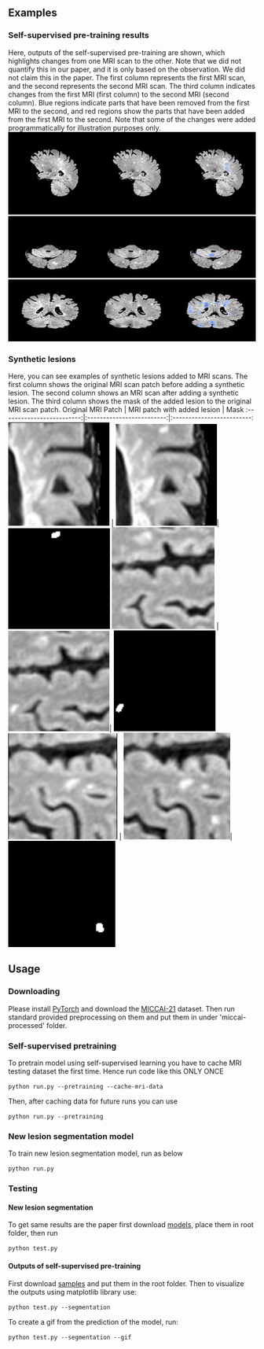 ## Examples
### Self-supervised pre-training results
Here, outputs of the self-supervised pre-training are shown, which highlights changes from one MRI scan to the other. Note that we did not quantify this in our paper, and it is only based on the observation. We did not claim this in the paper.
The first column represents the first MRI scan, and the second represents the second MRI scan. The third column indicates changes from the first MRI (first column) to the second MRI (second column). Blue regions indicate parts that have been removed from the first MRI to the second, and red regions show the parts that have been added from the first MRI to the second. Note that some of the changes were added programmatically for illustration purposes only.
![](https://github.com/PeymanTahghighi/SSLMRI/blob/master/Examples/changes/Example1.gif)
![](https://github.com/PeymanTahghighi/SSLMRI/blob/master/Examples/changes/Example2.gif)
![](https://github.com/PeymanTahghighi/SSLMRI/blob/master/Examples/changes/Example3.gif)
### Synthetic lesions
Here, you can see examples of synthetic lesions added to MRI scans. The first column shows the original MRI scan patch before adding a synthetic lesion. The second column shows an MRI scan after adding a synthetic lesion. The third column shows the mask of the added lesion to the original MRI scan patch.
Original MRI Patch             |  MRI patch with added lesion | Mask
:-------------------------:|:-------------------------:|:-------------------------:
![](https://github.com/PeymanTahghighi/SSLMRI/blob/master/Examples/New%20lesions/1_1.png)  |  ![](https://github.com/PeymanTahghighi/SSLMRI/blob/master/Examples/New%20lesions/1_2.png)|  ![](https://github.com/PeymanTahghighi/SSLMRI/blob/master/Examples/New%20lesions/1_3.png) 
![](https://github.com/PeymanTahghighi/SSLMRI/blob/master/Examples/New%20lesions/2_1.png)  |  ![](https://github.com/PeymanTahghighi/SSLMRI/blob/master/Examples/New%20lesions/2_2.png)|  ![](https://github.com/PeymanTahghighi/SSLMRI/blob/master/Examples/New%20lesions/2_3.png)
![](https://github.com/PeymanTahghighi/SSLMRI/blob/master/Examples/New%20lesions/3_1.png)  |  ![](https://github.com/PeymanTahghighi/SSLMRI/blob/master/Examples/New%20lesions/3_2.png)|  ![](https://github.com/PeymanTahghighi/SSLMRI/blob/master/Examples/New%20lesions/3_3.png)
## Usage
### Downloading
Please install [PyTorch](https://pytorch.org/) and download the [MICCAI-21](https://portal.fli-iam.irisa.fr/msseg-2/) dataset. Then run standard provided preprocessing on them and put them in under 'miccai-processed' folder.
### Self-supervised pretraining
To pretrain model using self-supervised learning you have to cache MRI testing dataset the first time. Hence run code like this ONLY ONCE
```
python run.py --pretraining --cache-mri-data
```
Then, after caching data for future runs you can use
```
python run.py --pretraining
```
### New lesion segmentation model
To train new lesion segmentation model, run as below
```
python run.py
```
### Testing
#### New lesion segmentation
To get same results are the paper first download [models](https://file.io/cS1dZg25VqlW), place them in root folder, then run
```
python test.py
```
#### Outputs of self-supervised pre-training
First download [samples](https://file.io/dFi2Br52YfH6) and put them in the root folder. Then to visualize the outputs using matplotlib library use:
```
python test.py --segmentation
```
To create a gif from the prediction of the model, run:
```
python test.py --segmentation --gif
```

